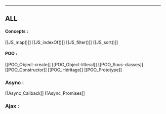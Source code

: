 
___

## ALL 
#### Concepts :
[[JS_map()]]
[[JS_indexOf()]]
[[JS_filter()]]
[[JS_sort()]]
#### POO :
[[POO_Object-create]]
[[POO_Object-litteral]]
[[POO_Sous-classes]]
[[POO_Constructor]]
[[POO_Héritage]]
[[POO_Prototype]]

### Async :
[[Async_Callback]]
[[Async_Promises]]

### Ajax :
